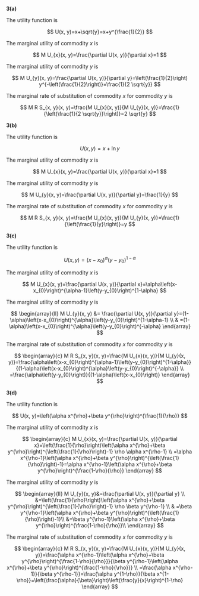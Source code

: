**3(a)**

The utility function is

$$
U(x, y)=x+\sqrt{y}=x+y^{\frac{1}{2}}
$$

The marginal utility of commodity $x$ is

$$
M U_{x}(x, y)=\frac{\partial U(x, y)}{\partial x}=1
$$

The marginal utility of commodity $y$ is

$$
M U_{y}(x, y)=\frac{\partial U(x, y)}{\partial y}=\left(\frac{1}{2}\right) y^{-\left(\frac{1}{2}\right)}=\frac{1}{2 \sqrt{y}}
$$

The marginal rate of substitution of commodity $x$ for commodity $y$ is

$$
M R S_{x, y}(x, y)=\frac{M U_{x}(x, y)}{M U_{y}(x, y)}=\frac{1}{\left(\frac{1}{2 \sqrt{y}}\right)}=2 \sqrt{y}
$$



**3(b)**

The utility function is

$$
U(x, y)=x+\ln y
$$

The marginal utility of commodity $x$ is

$$
M U_{x}(x, y)=\frac{\partial U(x, y)}{\partial x}=1
$$

The marginal utility of commodity $y$ is

$$
M U_{y}(x, y)=\frac{\partial U(x, y)}{\partial y}=\frac{1}{y}
$$

The marginal rate of substitution of commodity $x$ for commodity $y$ is

$$
M R S_{x, y}(x, y)=\frac{M U_{x}(x, y)}{M U_{y}(x, y)}=\frac{1}{\left(\frac{1}{y}\right)}=y
$$




**3(c)**

The utility function is

$$
U(x, y)=\left(x-x_{0}\right)^{\alpha}\left(y-y_{0}\right)^{1-\alpha}
$$

The marginal utility of commodity $x$ is

$$
M U_{x}(x, y)=\frac{\partial U(x, y)}{\partial x}=\alpha\left(x-x_{0}\right)^{\alpha-1}\left(y-y_{0}\right)^{1-\alpha}
$$

The marginal utility of commodity $y$ is

$$
\begin{array}{ll}
M U_{y}(x, y) &= \frac{\partial U(x, y)}{\partial y}=(1-\alpha)\left(x-x_{0}\right)^{\alpha}\left(y-y_{0}\right)^{1-\alpha-1} \\
& =(1-\alpha)\left(x-x_{0}\right)^{\alpha}\left(y-y_{0}\right)^{-\alpha}
\end{array}
$$

The marginal rate of substitution of commodity $x$ for commodity $y$ is

$$
\begin{array}{c}
M R S_{x, y}(x, y)=\frac{M U_{x}(x, y)}{M U_{y}(x, y)}=\frac{\alpha\left(x-x_{0}\right)^{\alpha-1}\left(y-y_{0}\right)^{1-\alpha}}{(1-\alpha)\left(x-x_{0}\right)^{\alpha}\left(y-y_{0}\right)^{-\alpha}} \\
=\frac{\alpha\left(y-y_{0}\right)}{(1-\alpha)\left(x-x_{0}\right)}
\end{array}
$$



**3(d)**

The utility function is

$$
U(x, y)=\left(\alpha x^{\rho}+\beta y^{\rho}\right)^{\frac{1}{\rho}}
$$

The marginal utility of commodity $x$ is

$$
\begin{array}{c}
M U_{x}(x, y)=\frac{\partial U(x, y)}{\partial x}=\left(\frac{1}{\rho}\right)\left(\alpha x^{\rho}+\beta y^{\rho}\right)^{\left(\frac{1}{\rho}\right)-1} \rho \alpha x^{\rho-1} \\
=\alpha x^{\rho-1}\left(\alpha x^{\rho}+\beta y^{\rho}\right)^{\left(\frac{1}{\rho}\right)-1}=\alpha x^{\rho-1}\left(\alpha x^{\rho}+\beta y^{\rho}\right)^{\frac{1-\rho}{\rho}}
\end{array}
$$

The marginal utility of commodity $y$ is

$$
\begin{array}{ll}
M U_{y}(x, y)&=\frac{\partial U(x, y)}{\partial y} \\ 
&=\left(\frac{1}{\rho}\right)\left(\alpha x^{\rho}+\beta y^{\rho}\right)^{\left(\frac{1}{\rho}\right)-1} \rho \beta y^{\rho-1} \\
& =\beta y^{\rho-1}\left(\alpha x^{\rho}+\beta y^{\rho}\right)^{\left(\frac{1}{\rho}\right)-1}\\
&=\beta y^{\rho-1}\left(\alpha x^{\rho}+\beta y^{\rho}\right)^{\frac{1-\rho}{\rho}}\\
\end{array}
$$

The marginal rate of substitution of commodity $x$ for commodity $y$ is

$$
\begin{array}{c}
M R S_{x, y}(x, y)=\frac{M U_{x}(x, y)}{M U_{y}(x, y)}=\frac{\alpha x^{\rho-1}\left(\alpha x^{\rho}+\beta y^{\rho}\right)^{\frac{1-\rho}{\rho}}}{\beta y^{\rho-1}\left(\alpha x^{\rho}+\beta y^{\rho}\right)^{\frac{1-\rho}{\rho}}} \\
=\frac{\alpha x^{\rho-1}}{\beta y^{\rho-1}}=\frac{\alpha y^{1-\rho}}{\beta x^{1-\rho}}=\left(\frac{\alpha}{\beta}\right)\left(\frac{y}{x}\right)^{1-\rho}
\end{array}
$$
